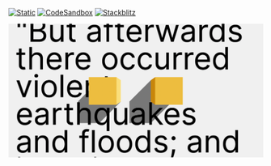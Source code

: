 [![Static](https://img.shields.io/badge/demo-%23646CFF.svg?logo=html5&logoColor=white)](https://pmndrs.github.io/examples/canvas-text)
[![CodeSandbox](https://img.shields.io/badge/codesandbox-040404?logo=codesandbox&logoColor=DBDBDB)](https://codesandbox.io/s/github/pmndrs/examples/tree/main/apps/canvas-text)
[![Stackblitz](https://img.shields.io/badge/stackblitz-fff?logo=Stackblitz&logoColor=1389FD)](https://stackblitz.com/github/pmndrs/examples/tree/main/apps/canvas-text)

![](thumbnail.png)

